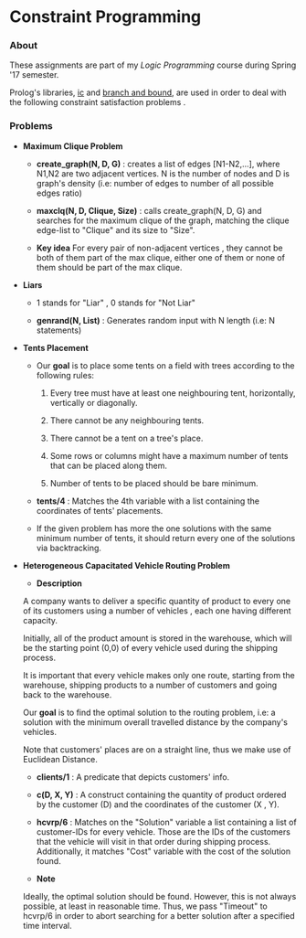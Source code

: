 # Constraint Programming

### About

These assignments are part of my *Logic Programming* course during Spring '17 semester.

Prolog's libraries, [ic](http://eclipseclp.org/doc/bips/lib/ic/index.html) and [branch and bound](http://eclipseclp.org/doc/bips/lib/branch_and_bound/index.html), are used in order to deal with the following constraint satisfaction problems .

### Problems

  * **Maximum Clique Problem**

    * **create_graph(N, D, G)** : creates a list of edges \[N1-N2,...\], where N1,N2 are two adjacent vertices. 
    N is the number of nodes and D is graph's density \(i.e: number of edges to number of all possible edges ratio\)

    * **maxclq(N, D, Clique, Size)** : calls create_graph(N, D, G) and searches for the maximum clique of the graph, matching the clique edge-list to "Clique" and its size to "Size".

    * **Key idea**
    For every pair of non-adjacent vertices , they cannot be both of them part of the max clique, either one of them or none of them should be part of the max clique.



  * **Liars**

    * 1 stands for "Liar" , 0 stands for "Not Liar"
    
    * **genrand(N, List)** : Generates random input with N length \(i.e: N statements\)


  * **Tents Placement**

    * Our **goal** is to place some tents on a field with trees according to the following rules:

        1. Every tree must have at least one neighbouring tent, horizontally, vertically or diagonally.

    	2. There cannot be any neighbouring tents.

    	3. There cannot be a tent on a tree's place.

    	4. Some rows or columns might have a maximum number of tents that can be placed along them.

    	5. Number of tents to be placed should be bare minimum.

    * **tents/4** : Matches the 4th variable with a list containing the coordinates of tents' placements. 

    * If the given problem has more the one solutions with the same minimum number of tents, it should return every one of the solutions via backtracking.

  * **Heterogeneous Capacitated Vehicle Routing Problem**

    * **Description**  

    A company wants to deliver a specific quantity of product to every one of its customers using a number of vehicles , each one having different capacity.  

    Initially, all of the product amount is stored in the warehouse, which will be the starting point \(0,0\) of every vehicle used during the shipping process.

    It is important that every vehicle makes only one route, starting from the warehouse, shipping products to a number of customers and going back to the warehouse.

    Our **goal** is to find the optimal solution to the routing problem, i.e: a solution with the minimum overall travelled distance by the company's vehicles. 

    Note that customers' places are on a straight line, thus we make use of Euclidean Distance. 

    * **clients/1**  : A predicate that depicts customers' info.
    
    * **c(D, X, Y)** : A construct containing the quantity of product ordered by the customer \(D\) and the coordinates of the customer \(X , Y\).

    * **hcvrp/6** : Matches on the "Solution" variable a list containing a list of customer-IDs for every vehicle. Those are the IDs of the customers that the vehicle will visit in that order during shipping process. Additionally, it matches "Cost" variable with the cost of the solution found.

    * **Note**

    Ideally, the optimal solution should be found. However, this is not always possible, at least in reasonable time. Thus, we pass "Timeout" to hcvrp/6 in order to abort searching for a better solution after a specified time interval.






